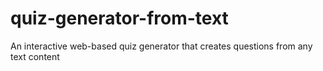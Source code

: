 # quiz-generator-from-text
An interactive web-based quiz generator that creates questions from any text content
